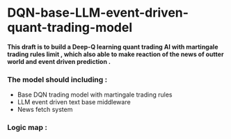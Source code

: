 # DQN-base-LLM-event-driven-quant-trading-model



**This draft is to build a Deep-Q learning quant trading AI with martingale trading rules limit , which also able to make reaction of the news of outter world and event driven prediction .**

### The model should including :

- Base DQN trading model with martingale trading rules 
- LLM event driven text base middleware
- News fetch system

### Logic map :

